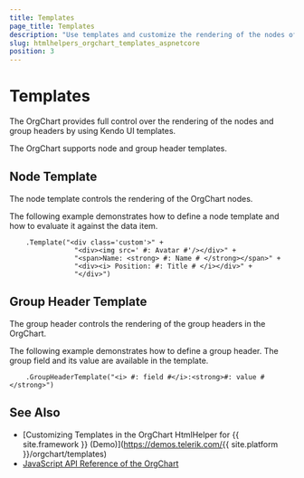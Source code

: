 ```yaml
---
title: Templates
page_title: Templates
description: "Use templates and customize the rendering of the nodes of the Telerik UI OrgChart component for {{ site.framework }}."
slug: htmlhelpers_orgchart_templates_aspnetcore
position: 3
---
```


# Templates

The OrgChart provides full control over the rendering of the nodes and group headers by using Kendo UI templates.

The OrgChart supports node and group header templates.

## Node Template

The node template controls the rendering of the OrgChart nodes.

The following example demonstrates how to define a node template and how to evaluate it against the data item.

```HtmlHelper
    .Template("<div class='custom'>" +
                "<div><img src=' #: Avatar #'/></div>" +
                "<span>Name: <strong> #: Name # </strong></span>" +
                "<div><i> Position: #: Title # </i></div>" +
                "</div>")
```

## Group Header Template

The group header controls the rendering of the group headers in the OrgChart.

The following example demonstrates how to define a group header. The group field and its value are available in the template.

```HtmlHelper
    .GroupHeaderTemplate("<i> #: field #</i>:<strong>#: value # </strong>")
```

## See Also

* [Customizing Templates in the OrgChart HtmlHelper for {{ site.framework }} (Demo)](https://demos.telerik.com/{{ site.platform }}/orgchart/templates)
* [JavaScript API Reference of the OrgChart](https://docs.telerik.com/kendo-ui/api/javascript/ui/orgchart)
